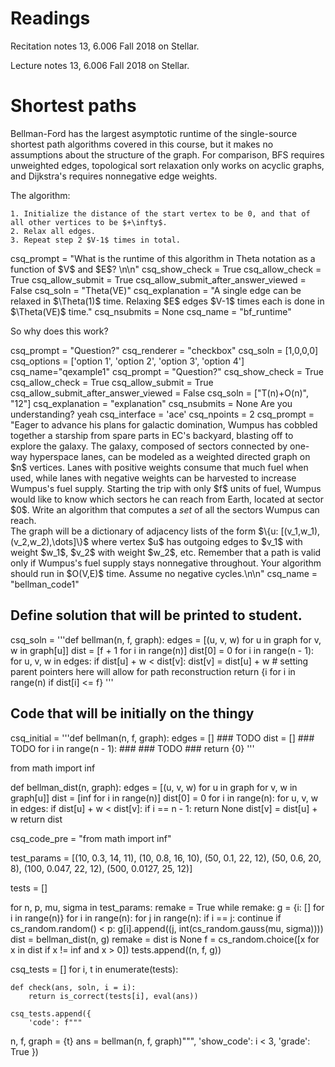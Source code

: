 # Readings 
Recitation notes 13, 6.006 Fall 2018 on Stellar.

Lecture notes 13, 6.006 Fall 2018 on Stellar.
# Shortest paths


Bellman-Ford has the largest asymptotic runtime of the single-source shortest path algorithms covered in this course, but it makes no assumptions about the structure of the graph. For comparison, BFS requires unweighted edges, topological sort relaxation only works on acyclic graphs, and Dijkstra's requires nonnegative edge weights.

The algorithm:

    1. Initialize the distance of the start vertex to be 0, and that of all other vertices to be $+\infty$.
    2. Relax all edges.
    3. Repeat step 2 $V-1$ times in total.

<question expression>
csq_prompt = "What is the runtime of this algorithm in Theta notation as a function of $V$ and $E$?   \n\n"
csq_show_check = True
csq_allow_check = True
csq_allow_submit = True
csq_allow_submit_after_answer_viewed = False
csq_soln = "Theta(VE)"
csq_explanation = "A single edge can be relaxed in $\Theta(1)$ time. Relaxing $E$ edges $V-1$ times each is done in $\Theta(VE)$ time."
csq_nsubmits = None
csq_name = "bf_runtime"
</question>

So why does this work? 

<question multiplechoice>
csq_prompt = "Question?"
csq_renderer = "checkbox"
csq_soln = [1,0,0,0]
csq_options =  ['option 1',
'option 2',
'option 3',
'option 4']
csq_name="qexample1"
</question>


<question expression>
csq_prompt = "Question?"
csq_show_check = True
csq_allow_check = True
csq_allow_submit = True
csq_allow_submit_after_answer_viewed = False
csq_soln = ["T(n)+O(n)", "12"]
csq_explanation = "explanation"
csq_nsubmits = None
</question>

<checkyourself>
Are you understanding?
<showhide>
yeah
</showhide>
</checkyourself>



<question pythoncode>
csq_interface = 'ace'
csq_npoints = 2
csq_prompt = "Eager to advance his plans for galactic domination, Wumpus has cobbled together a starship from spare parts in EC's backyard, blasting off to explore the galaxy. The galaxy, composed of sectors connected by one-way hyperspace lanes, can be modeled as a weighted directed graph on $n$ vertices. Lanes with positive weights consume that much fuel when used, while lanes with negative weights can be harvested to increase Wumpus's fuel supply. Starting the trip with only $f$ units of fuel, Wumpus would like to know which sectors he can reach from Earth, located at sector $0$. Write an algorithm that computes a <i>set</i> of all the sectors Wumpus can reach.<br>The graph will be a dictionary of adjacency lists of the form $\{u: [(v_1,w_1),(v_2,w_2),\dots]\}$ where vertex $u$ has outgoing edges to $v_1$ with weight $w_1$, $v_2$ with weight $w_2$, etc. Remember that a path is valid only if Wumpus's fuel supply stays nonnegative throughout. Your algorithm should run in $O(V,E)$ time. Assume no negative cycles.\n\n"
csq_name = "bellman_code1"

## Define solution that will be printed to student.
csq_soln = '''def bellman(n, f, graph):
    edges = [(u, v, w) for u in graph for v, w in graph[u]]
    dist = [f + 1 for i in range(n)]
    dist[0] = 0
    for i in range(n - 1):
        for u, v, w in edges:
            if dist[u] + w < dist[v]:
                dist[v] = dist[u] + w
                # setting parent pointers here will allow for path reconstruction
    return {i for i in range(n) if dist[i] <= f}
'''

## Code that will be initially on the thingy
csq_initial = '''def bellman(n, f, graph):
    edges = [] ### TODO
    dist = [] ### TODO
    for i in range(n - 1):
        ###
        ### TODO
        ###
    return {0}
'''

from math import inf

def bellman_dist(n, graph):
    edges = [(u, v, w) for u in graph for v, w in graph[u]]
    dist = [inf for i in range(n)]
    dist[0] = 0
    for i in range(n):
        for u, v, w in edges:
            if dist[u] + w < dist[v]:
                if i == n - 1:
                    return None
                dist[v] = dist[u] + w
    return dist

csq_code_pre = "from math import inf"

test_params = [(10, 0.3, 14, 11),
        (10, 0.8, 16, 10),
        (50, 0.1, 22, 12),
        (50, 0.6, 20, 8),
        (100, 0.047, 22, 12),
        (500, 0.0127, 25, 12)]

tests = []

for n, p, mu, sigma in test_params:
    remake = True
    while remake:
        g = {i: [] for i in range(n)}
        for i in range(n):
            for j in range(n):
                if i == j:
                    continue
                if cs_random.random() < p:
                    g[i].append((j, int(cs_random.gauss(mu, sigma))))
        dist = bellman_dist(n, g)
        remake = dist is None
    f = cs_random.choice([x for x in dist if x != inf and x > 0])
    tests.append((n, f, g))


csq_tests = []
for i, t in enumerate(tests):

    def check(ans, soln, i = i):
        return is_correct(tests[i], eval(ans))
        
    csq_tests.append({
        'code': f"""
n, f, graph = {t}
ans = bellman(n, f, graph)""",
        'show_code': i < 3,
        'grade': True
    })
</question>

